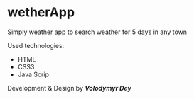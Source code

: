 # wetherApp

Simply weather app to search weather for 5 days in any town

Used technologies:
 * HTML
 * CSS3
 * Java Scrip

Development & Design by _**Volodymyr Dey**_
